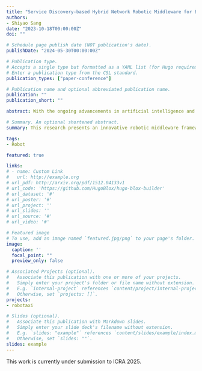 ```yaml
---
title: "Service Discovery-based Hybrid Network Robotic Middleware for Efficient Communication"
authors:
- Shiyao Sang
date: "2023-10-18T00:00:00Z"
doi: ""

# Schedule page publish date (NOT publication's date).
publishDate: "2024-05-30T00:00:00Z"

# Publication type.
# Accepts a single type but formatted as a YAML list (for Hugo requirements).
# Enter a publication type from the CSL standard.
publication_types: ["paper-conference"]

# Publication name and optional abbreviated publication name.
publication: ""
publication_short: ""

abstract: With the ongoing advancements in artificial intelligence and robotics technology, distributed robotic operating systems have become crucial in fields such as intelligent robotics, autonomous vehicles, and smart manufacturing. These systems rely on efficient robotic middleware for reliable inter-component communication. However, existing solutions still face challenges in managing diverse communication demands, optimizing cross-domain communication efficiency, and ensuring the determinacy of communication scheduling. This research introduces an innovative robotic middleware framework designed to overcome these challenges through a hybrid network communication strategy. By flexibly switching the scope of service discovery, the framework supports diverse communication methods ranging from in-process shared pointers to cross-device various Ethernet protocols. A core data stream forwarding mechanism significantly reduces data redundancy and non-deterministic delays in cross-domain communication, thus enhancing communication efficiency and stability. This study not only extends the communication capabilities of robotic operating systems but also offers a new solution path for complex communications in distributed systems.

# Summary. An optional shortened abstract.
summary: This research presents an innovative robotic middleware framework that enhances communication efficiency, stability, and determinacy in distributed robotic operating systems through a hybrid network communication strategy and optimized data stream forwarding.

tags:
- Robot

featured: true

links:
# - name: Custom Link
#   url: http://example.org
# url_pdf: http://arxiv.org/pdf/1512.04133v1
# url_code: 'https://github.com/HugoBlox/hugo-blox-builder'
# url_dataset: '#'
# url_poster: '#'
# url_project: ''
# url_slides: ''
# url_source: '#'
# url_video: '#'

# Featured image
# To use, add an image named `featured.jpg/png` to your page's folder. 
image:
  caption: ''
  focal_point: ""
  preview_only: false

# Associated Projects (optional).
#   Associate this publication with one or more of your projects.
#   Simply enter your project's folder or file name without extension.
#   E.g. `internal-project` references `content/project/internal-project/index.md`.
#   Otherwise, set `projects: []`.
projects:
- robotaxi

# Slides (optional).
#   Associate this publication with Markdown slides.
#   Simply enter your slide deck's filename without extension.
#   E.g. `slides: "example"` references `content/slides/example/index.md`.
#   Otherwise, set `slides: ""`.
slides: example
---
```


This work is currently under submission to ICRA 2025.

<!-- This work is driven by the results in my [previous paper](/publication/conference-paper/) on LLMs.

{{% callout note %}}
Create your slides in Markdown - click the *Slides* button to check out the example.
{{% /callout %}}

Add the publication's **full text** or **supplementary notes** here. You can use rich formatting such as including [code, math, and images](https://docs.hugoblox.com/content/writing-markdown-latex/). -->
